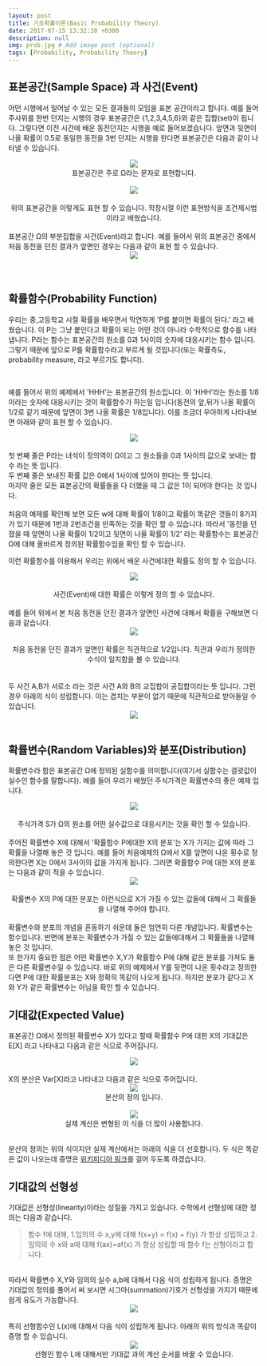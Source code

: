 ```yaml
---
layout: post
title: 기초확률이론(Basic Probability Theory)
date: 2017-07-15 13:32:20 +0300
description: null
img: prob.jpg # Add image post (optional)
tags: [Probability, Probability Theory]
---
```


## **표본공간(Sample Space) 과 사건(Event)**

어떤 시행에서 일어날 수 있는 모든 결과들의 모임을 표본 공간이라고 합니다. 예를 들어 주사위를 한번 던지는 시행의 경우 표본공간은 {1,2,3,4,5,6}와 같은 집합(set)이 됩니다. 그렇다면 이전 시간에 배운 동전던지는 시행을 예로 들어보겠습니다. 앞면과 뒷면이 나올 확률이 0.5로 동일한 동전을 3번 던지는 시행을 한다면 표본공간은 다음과 같이 나타낼 수 있습니다. <br>
<center><img src="https://latex.codecogs.com/gif.latex?%5CLARGE%20%5COmega%20%3D%20%5Cbegin%7BBmatrix%7D%20HHH%2C%20HHT%2CHTH%2CHTT%2CTHH%2CTHT%2CTTH%2CTTT%20%5Cend%7BBmatrix%7D"></center>
<center>표본공간은 주로 Ω라는 문자로 표현합니다.</center> <br>
<center><img src="https://latex.codecogs.com/gif.latex?%5CLARGE%20%5COmega%20%3D%20%5Cbegin%7BBmatrix%7D%20w_1w_2w_3%20%3A%20w_i%5Cin%20%5Cbegin%7BBmatrix%7D%20H%2CT%20%5Cend%7BBmatrix%7D%20for%20%5C%2C%5C%2C1%20%5Cleq%20i%5Cleq%203%20%5Cend%7BBmatrix%7D"></center>
<br>
<center>위의 표본공간을 이렇게도 표현 할 수 있습니다. 학창시절 이런 표현방식을 조건제시법이라고 배웠습니다.</center>
<br>
표본공간 Ω의 부분집합을 사건(Event)라고 합니다. 예를 들어서 위의 표본공간 중에서 처음 동전을 던진 결과가 앞면인 경우는 다음과 같이 표현 할 수 있습니다.
<br>
<center><img src="https://latex.codecogs.com/gif.latex?%5CLARGE%20%5Cbegin%7BBmatrix%7D%20w%20%5Cin%20%5COmega%20%3A%20w_1%3DH%20%5Cend%7BBmatrix%7D%20%3D%20%5Cbegin%7BBmatrix%7D%20HHH%2CHHT%2CHTH%2CHTT%20%5Cend%7BBmatrix%7D"></center>
<br>
<br>

## **확률함수(Probability Function)**

우리는 중,고등학교 시절 확률을 배우면서 막연하게 'P를 붙이면 확률이 된다.' 라고 배웠습니다. 이 P는 그냥 붙인다고 확률이 되는 어떤 것이 아니라 수학적으로 함수를 나타냅니다. P라는 함수는 표본공간의 원소를 0과 1사이의 숫자에 대응시키는 함수 입니다. 그렇기 때문에 앞으로 P를 확률함수라고 부르게 될 것입니다(또는 확률측도, probability measure, 라고 부르기도 합니다).

<br>

예를 들어서 위의 예제에서 'HHH'는 표본공간의 원소입니다. 이 'HHH'라는 원소를 1/8이라는 숫자에 대응시키는 것이 확률함수가 하는일 입니다(동전의 앞,뒤가 나올 확률이 1/2로 같기 때문에 앞면이 3번 나올 확률은 1/8입니다). 이를 조금더 우아하게 나타내보면 아래와 같이 표현 할 수 있습니다.
<br>
<center><img src="http://postfiles8.naver.net/MjAxNzA3MTRfMjM4/MDAxNTAwMDM5NjA1ODUz.jHfSd4ubGdUncG5ARVF37pnwDyvHSdMBhR9W4C71Bj0g.SKGY85muHLe3mz2Ais2e6OXQTxch2En1GnoqLhlm1TQg.PNG.anthouse28/image.png?type=w966"></center>
<br>
첫 번째 줄은 P라는 녀석이 정의역이 Ω이고 그 원소들을 0과 1사이의 값으로 보내는 함수 라는 뜻 입니다. <br>
두 번째 줄은 보내진 확률 값은 0에서 1사이에 있어야 한다는 뜻 입니다. <br>
마지막 줄은 모든 표본공간의 확률들을 다 더했을 때 그 값은 1이 되어야 한다는 것 입니다. <br>
<br>
처음의 예제를 확인해 보면 모든 w에 대해 확률이 1/8이고 확률이 똑같은 것들이 8가지가 있기 때문에 1번과 2번조건을 만족하는 것을 확인 할 수 있습니다. 따라서 '동전을 던졌을 때 앞면이 나올 확률이 1/2이고 뒷면이 나올 확률이 1/2' 라는 확률함수는 표본공간 Ω에 대해 올바르게 정의된 확률함수임을 확인 할 수 있습니다. <br>

이런 확률함수를 이용해서 우리는 위에서 배운 사건에대한 확률도 정의 할 수 있습니다. 
<br>
<center><img src="https://latex.codecogs.com/gif.latex?%5CLARGE%20For%20%5C%3A%20%5C%2C%20A%20%5Csubseteq%20%5COmega%20%2C%20%5C%3A%5C%3A%20%5Cmathbb%7BP%7D%28A%29%20%3D%20%5Csum_%7Bw%20%5Cin%20A%7D%5Cmathbb%7BP%7D%28w%29"></center>
<br>
<center>사건(Event)에 대한 확률은 이렇게 정의 할 수 있습니다.</center>
<br>
예를 들어 위에서 본 처음 동전을 던진 결과가 앞면인 사건에 대해서 확률을 구해보면 다음과 같습니다.
<br>
<center><img src="http://postfiles16.naver.net/MjAxNzA3MTRfNzMg/MDAxNTAwMDQxNzY2NjU1.oy_fI0q82JSk8tDrd0nNKAOh8-qa4M3Hbpp-vOKF-oYg.GsO89wRSZb3fHSj_OithAvzPCOsLBeAWI01q25GgdzIg.PNG.anthouse28/image.png?type=w966"></center>
<br>
<center>처음 동전을 던진 결과가 앞면인 확률은 직관적으로 1/2입니다. 직관과 우리가 정의한 수식이 일치함을 볼 수 있습니다.</center> <br>
<br>
두 사건 A,B가 서로소 라는 것은 사건 A와 B의 교집합이 공집합이라는 뜻 입니다. 그런 경우 아래의 식이 성립합니다. 이는 겹치는 부분이 없기 때문에 직관적으로 받아들일 수 있습니다. <br>
<center><img src="https://latex.codecogs.com/gif.latex?%5CLARGE%20%5Cmathbb%7BP%7D%28A%20%5Ccup%20B%29%20%3D%20%5Cmathbb%7BP%7D%28A%29%20+%20%5Cmathbb%7BP%7D%28B%29%20%5C%3A%5C%3A%20when%20%5C%3A%5C%3A%20A%20%5Ccap%20B%20%3D%20%5Cvarnothing"></center>
<br>

## **확률변수(Random Variables)와 분포(Distribution)**
확률변수라 함은 표본공간 Ω에 정의된 실함수를 의미합니다(여기서 실함수는 결괏값이 실수인 함수를 말합니다). 예를 들어 우리가 배웠던 주식가격은 확률변수의 좋은 예제 입니다.
<br>
<center><img src="https://latex.codecogs.com/gif.latex?%5CLARGE%20S_3%28HHT%29%20%3D%20u%5E2dS_0%2C%20%5C%3A%20S_3%28TTT%29%3Dd%5E3S_0%20%5C%2C%20..."></center>
<br>
<center>주식가격 S가 Ω의 원소를 어떤 실수값으로 대응시키는 것을 확인 할 수 있습니다.</center>
<br>
주어진 확률변수 X에 대해서 '확률함수 P에대한 X의 분포'는 X가 가지는 값에 따라 그 확률을 나열해 놓은 것 입니다. 예를 들어 처음예제의 Ω에서 X를 앞면이 나온 횟수로 정의한다면 X는 0에서 3사이의 값을 가지게 됩니다. 그러면 확률함수 P에 대한 X의 분포는 다음과 같이 적을 수 있습니다.
<br>
<center><img src="http://postfiles8.naver.net/MjAxNzA3MTVfMjI3/MDAxNTAwMDQ2NDU0NDcy.dTyKHjDfTD3Xnyk9X3vOyBGhKqP42BxIctQMqkiKG74g.b_D6p9ehbLJi41ofKQ8VX9SxLZttpmL_oOjla-vEQt4g.PNG.anthouse28/image.png?type=w966"></center>
<br>
<center>확률변수 X의 P에 대한 분포는 이런식으로 X가 가질 수 있는 값들에 대해서 그 확률들을 나열해 주어야 합니다.</center>
<br>
확률변수와 분포의 개념을 혼동하기 쉬운데 둘은 엄연히 다른 개념입니다. 확률변수는 함수입니다. 반면에 분포는 확률변수가 가질 수 있는 값들에대해서 그 확률들을 나열해 놓은 것 입니다. 
<br>
또 한가지 중요한 점은 어떤 확률변수 X,Y가 확률함수 P에 대해 같은 분포를 가져도 둘은 다른 확률변수일 수 있습니다. 바로 위의 예제에서 Y를 뒷면이 나온 횟수라고 정의한다면 P에 대한 확률분포는 X와 정확히 똑같이 나오게 됩니다. 하지만 분포가 같다고 X와 Y가 같은 확률변수는 아님을 확인 할 수 있습니다.
<br>

## **기대값(Expected Value)**
표본공간 Ω에서 정의된 확률변수 X가 있다고 할때 확률함수 P에 대한 X의 기대값은 E\[X\] 라고 나타내고 다음과 같은 식으로 주어집니다.
<br>
<center><img src="https://latex.codecogs.com/gif.latex?%5CLARGE%20%5Cmathbb%7BE%7D%5BX%5D%20%3D%20%5Csum_%7Bw%20%5Cin%20%5COmega%7DX%28w%29%5Cmathbb%7BP%7D%28w%29"></center>
<br>
X의 분산은 Var[X]라고 나타내고 다음과 같은 식으로 주어집니다.
<br>
<center><img src="https://latex.codecogs.com/gif.latex?%5CLARGE%20Var%5BX%5D%20%3D%20%5Cmathbb%7BE%7D%5B%28X-%5Cmathbb%7BE%7D%28X%29%29%5E2%5D"></center>
<center>분산의 정의 입니다.</center>
<br>
<center><img src="https://latex.codecogs.com/gif.latex?%5CLARGE%20Var%5BX%5D%20%3D%20%5Cmathbb%7BE%7D%5BX%5E2%5D-%28%5Cmathbb%7BE%7D%5BX%5D%29%5E2"></center>
<center>실제 계산은 변형된 이 식을 더 많이 사용합니다.</center>
<br>

분산의 정의는 위의 식이지만 실제 계산에서는 아래의 식을 더 선호합니다. 두 식은 똑같은 값이 나오는데 증명은 [위키피디아 링크][wiki]를 걸어 두도록 하겠습니다.

[wiki]: https://ko.wikipedia.org/wiki/분산

## **기대값의 선형성**

기대값은 선형성(linearity)이라는 성질을 가지고 있습니다. 수학에서 선형성에 대한 정의는 다음과 같습니다.
<br>

>함수 f에 대해,
>1.임의의 수 x,y에 대해 f(x+y) = f(x) + f(y) 가 항상 성립하고
>2.임의의 수 x와 a에 대해 f(ax)=af(x) 가 항상 성립할 때
>함수 f는 선형이라고 합니다.

<br>
따라서 확률변수 X,Y와 임의의 실수 a,b에 대해서 다음 식이 성립하게 됩니다. 증명은 기대값의 정의를 풀어서 써 보시면 시그마(summation)기호가 선형성을 가지기 때문에 쉽게 유도가 가능합니다.
<br>
<center><img src="https://latex.codecogs.com/gif.latex?%5CLARGE%20%5Cmathbb%7BE%7D%5BaX+bY%5D%20%3D%20a%5Cmathbb%7BE%7D%5BX%5D%20+%20b%5Cmathbb%7BE%7D%5BY%5D"></center>
<br>
특히 선형함수인 L(x)에 대해서 다음 식이 성립하게 됩니다. 아래의 위의 방식과 똑같이 증명 할 수 있습니다.
<br>
<center><img src="https://latex.codecogs.com/gif.latex?%5CLARGE%20%5Cmathbb%7BE%7D%5BL%28X%29%5D%20%3D%20L%28%5Cmathbb%7BE%7D%5BX%5D%29"></center>
<center>선형인 함수 L에 대해서만 기대값 과의 계산 순서를 바꿀 수 있습니다.</center>



 
 
